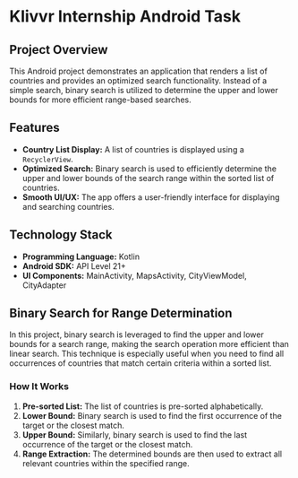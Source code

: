 
# Klivvr Internship Android Task

## Project Overview

This Android project demonstrates an application that renders a list of countries and provides an optimized search functionality. Instead of a simple search, binary search is utilized to determine the upper and lower bounds for more efficient range-based searches.

## Features

- **Country List Display:** A list of countries is displayed using a `RecyclerView`.
- **Optimized Search:** Binary search is used to efficiently determine the upper and lower bounds of the search range within the sorted list of countries.
- **Smooth UI/UX:** The app offers a user-friendly interface for displaying and searching countries.

## Technology Stack

- **Programming Language:** Kotlin
- **Android SDK:** API Level 21+
- **UI Components:** MainActivity, MapsActivity, CityViewModel, CityAdapter

## Binary Search for Range Determination

In this project, binary search is leveraged to find the upper and lower bounds for a search range, making the search operation more efficient than linear search. This technique is especially useful when you need to find all occurrences of countries that match certain criteria within a sorted list.

### How It Works

1. **Pre-sorted List:** The list of countries is pre-sorted alphabetically.
2. **Lower Bound:** Binary search is used to find the first occurrence of the target or the closest match.
3. **Upper Bound:** Similarly, binary search is used to find the last occurrence of the target or the closest match.
4. **Range Extraction:** The determined bounds are then used to extract all relevant countries within the specified range.
